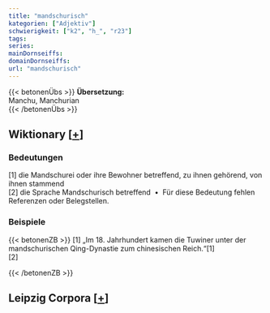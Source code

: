 ```yaml
---
title: "mandschurisch"
kategorien: ["Adjektiv"]
schwierigkeit: ["k2", "h_", "r23"]
tags:
series:
mainDornseiffs:
domainDornseiffs:
url: "mandschurisch"
---
```


{{< betonenÜbs >}}
**Übersetzung:**  
Manchu, Manchurian  
{{< /betonenÜbs >}}

## Wiktionary [[+](https://de.wiktionary.org/wiki/mandschurisch)]

### Bedeutungen
[1] die Mandschurei oder ihre Bewohner betreffend, zu ihnen gehörend, von ihnen stammend  
[2] die Sprache Mandschurisch betreffend  •  Für diese Bedeutung fehlen Referenzen oder Belegstellen.  

### Beispiele
{{< betonenZB >}}
[1] „Im 18. Jahrhundert kamen die Tuwiner unter der mandschurischen Qing-Dynastie zum chinesischen Reich.“[1]  
[2]  

{{< /betonenZB >}}

## Leipzig Corpora [[+](https://corpora.uni-leipzig.de/en/res?word=mandschurisch&corpusId=deu_newscrawl-public_2018)]

